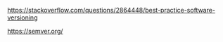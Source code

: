 
https://stackoverflow.com/questions/2864448/best-practice-software-versioning

https://semver.org/
